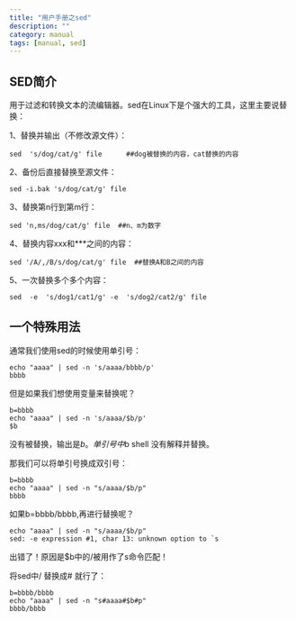```yaml
---
title: "用户手册之sed"
description: ""
category: manual
tags: [manual, sed]
---
```


## SED简介
用于过滤和转换文本的流编辑器。sed在Linux下是个强大的工具，这里主要说替换：

1、替换并输出（不修改源文件）：

	sed  's/dog/cat/g' file      ##dog被替换的内容，cat替换的内容

2、备份后直接替换至源文件：

	sed -i.bak 's/dog/cat/g' file

3、替换第n行到第m行：

	sed 'n,ms/dog/cat/g' file  ##n、m为数字

4、替换内容xxx和***之间的内容：

	sed '/A/,/B/s/dog/cat/g' file  ##替换A和B之间的内容

5、一次替换多个多个内容：

	sed  -e  's/dog1/cat1/g' -e  's/dog2/cat2/g' file

## 一个特殊用法
通常我们使用sed的时候使用单引号：

	echo "aaaa" | sed -n 's/aaaa/bbbb/p'
	bbbb

但是如果我们想使用变量来替换呢？

	b=bbbb
	echo "aaaa" | sed -n 's/aaaa/$b/p'
	$b
没有被替换，输出是$b。  单引号中$b  shell 没有解释并替换。

那我们可以将单引号换成双引号：

	b=bbbb
	echo "aaaa" | sed -n "s/aaaa/$b/p" 
	bbbb

如果b=bbbb/bbbb,再进行替换呢？

	echo "aaaa" | sed -n "s/aaaa/$b/p"
	sed: -e expression #1, char 13: unknown option to `s

出错了！原因是$b中的/被用作了s命令匹配！

将sed中/ 替换成# 就行了：

	b=bbbb/bbbb
	echo "aaaa" | sed -n "s#aaaa#$b#p" 
	bbbb/bbbb

